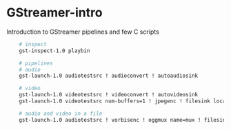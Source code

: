 # GStreamer-intro
Introduction to GStreamer pipelines and few C scripts

``` bash
    # inspect 
    gst-inspect-1.0 playbin

    # pipelines
    # audio
    gst-launch-1.0 audiotestsrc ! audioconvert ! autoaudiosink

    # video
    gst-launch-1.0 videotestsrc ! videoconvert ! autovideosink 
    gst-launch-1.0 videotestsrc num-buffers=1 ! jpegenc ! filesink location=videotestsrc-frame.jpg

    # audio and video in a file
    gst-launch-1.0 audiotestsrc ! vorbisenc ! oggmux name=mux ! filesink location=file.ogg videotestsrc ! theoraenc ! mux.
```

